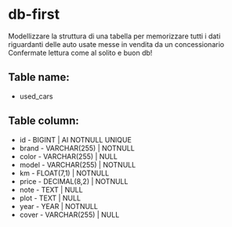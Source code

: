 # db-first

Modellizzare la struttura di una tabella per memorizzare tutti i dati riguardanti delle auto usate messe in vendita da un concessionario
Confermate lettura come al solito e buon db! 

## Table name: 
-  used_cars

## Table column: 

- id - BIGINT | AI NOTNULL UNIQUE
- brand - VARCHAR(255) | NOTNULL
- color - VARCHAR(255)  | NULL
- model - VARCHAR(255) | NOTNULL
- km - FLOAT(7,1) | NOTNULL
- price - DECIMAL(8,2) | NOTNULL
- note - TEXT | NULL
- plot - TEXT | NULL
- year - YEAR | NOTNULL
- cover - VARCHAR(255) | NULL
